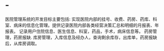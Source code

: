 # -
医院管理系统的开发目标主要包括: 实现医院内部的挂号、收费、药房、药库、科室、病床的信息化管理。提供记录医院内部各类经营决策汇总和明细的月报表、年报表。 记录用户住院信息、医生信息、科室，药品，手术，病床信息等。 药房管理，药房报缺. 库房管理，入库信息及经办人，查询剩余库存，出库单，药房报缺后，从库房调取。

